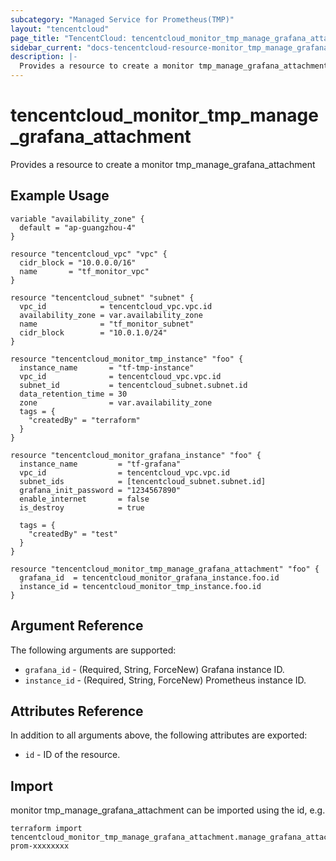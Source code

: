 ```yaml
---
subcategory: "Managed Service for Prometheus(TMP)"
layout: "tencentcloud"
page_title: "TencentCloud: tencentcloud_monitor_tmp_manage_grafana_attachment"
sidebar_current: "docs-tencentcloud-resource-monitor_tmp_manage_grafana_attachment"
description: |-
  Provides a resource to create a monitor tmp_manage_grafana_attachment
---
```


# tencentcloud_monitor_tmp_manage_grafana_attachment

Provides a resource to create a monitor tmp_manage_grafana_attachment

## Example Usage

```hcl
variable "availability_zone" {
  default = "ap-guangzhou-4"
}

resource "tencentcloud_vpc" "vpc" {
  cidr_block = "10.0.0.0/16"
  name       = "tf_monitor_vpc"
}

resource "tencentcloud_subnet" "subnet" {
  vpc_id            = tencentcloud_vpc.vpc.id
  availability_zone = var.availability_zone
  name              = "tf_monitor_subnet"
  cidr_block        = "10.0.1.0/24"
}

resource "tencentcloud_monitor_tmp_instance" "foo" {
  instance_name       = "tf-tmp-instance"
  vpc_id              = tencentcloud_vpc.vpc.id
  subnet_id           = tencentcloud_subnet.subnet.id
  data_retention_time = 30
  zone                = var.availability_zone
  tags = {
    "createdBy" = "terraform"
  }
}

resource "tencentcloud_monitor_grafana_instance" "foo" {
  instance_name         = "tf-grafana"
  vpc_id                = tencentcloud_vpc.vpc.id
  subnet_ids            = [tencentcloud_subnet.subnet.id]
  grafana_init_password = "1234567890"
  enable_internet       = false
  is_destroy            = true

  tags = {
    "createdBy" = "test"
  }
}

resource "tencentcloud_monitor_tmp_manage_grafana_attachment" "foo" {
  grafana_id  = tencentcloud_monitor_grafana_instance.foo.id
  instance_id = tencentcloud_monitor_tmp_instance.foo.id
}
```

## Argument Reference

The following arguments are supported:

* `grafana_id` - (Required, String, ForceNew) Grafana instance ID.
* `instance_id` - (Required, String, ForceNew) Prometheus instance ID.

## Attributes Reference

In addition to all arguments above, the following attributes are exported:

* `id` - ID of the resource.



## Import

monitor tmp_manage_grafana_attachment can be imported using the id, e.g.

```
terraform import tencentcloud_monitor_tmp_manage_grafana_attachment.manage_grafana_attachment prom-xxxxxxxx
```

